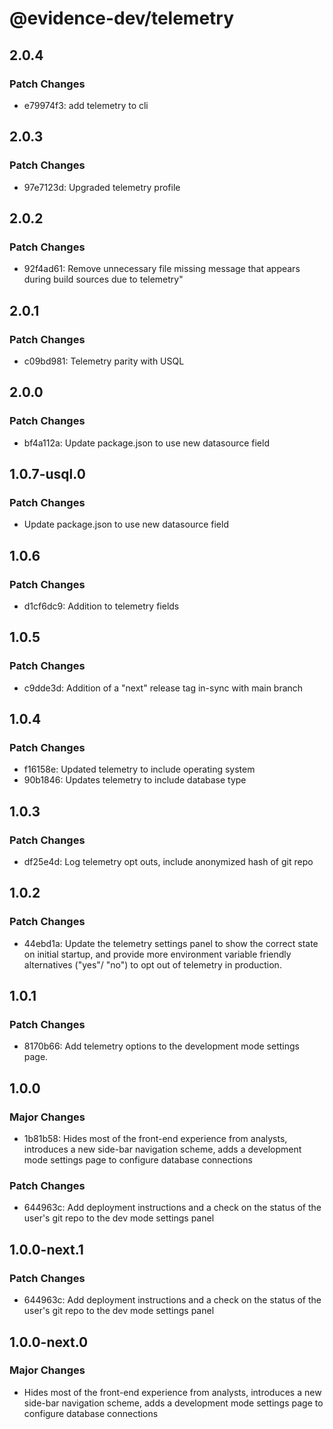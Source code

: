 # @evidence-dev/telemetry

## 2.0.4

### Patch Changes

- e79974f3: add telemetry to cli

## 2.0.3

### Patch Changes

- 97e7123d: Upgraded telemetry profile

## 2.0.2

### Patch Changes

- 92f4ad61: Remove unnecessary file missing message that appears during build sources due to telemetry"

## 2.0.1

### Patch Changes

- c09bd981: Telemetry parity with USQL

## 2.0.0

### Patch Changes

- bf4a112a: Update package.json to use new datasource field

## 1.0.7-usql.0

### Patch Changes

- Update package.json to use new datasource field

## 1.0.6

### Patch Changes

- d1cf6dc9: Addition to telemetry fields

## 1.0.5

### Patch Changes

- c9dde3d: Addition of a "next" release tag in-sync with main branch

## 1.0.4

### Patch Changes

- f16158e: Updated telemetry to include operating system
- 90b1846: Updates telemetry to include database type

## 1.0.3

### Patch Changes

- df25e4d: Log telemetry opt outs, include anonymized hash of git repo

## 1.0.2

### Patch Changes

- 44ebd1a: Update the telemetry settings panel to show the correct state on initial startup, and provide more environment variable friendly alternatives ("yes"/ "no") to opt out of telemetry in production.

## 1.0.1

### Patch Changes

- 8170b66: Add telemetry options to the development mode settings page.

## 1.0.0

### Major Changes

- 1b81b58: Hides most of the front-end experience from analysts, introduces a new side-bar navigation scheme, adds a development mode settings page to configure database connections

### Patch Changes

- 644963c: Add deployment instructions and a check on the status of the user's git repo to the dev mode settings panel

## 1.0.0-next.1

### Patch Changes

- 644963c: Add deployment instructions and a check on the status of the user's git repo to the dev mode settings panel

## 1.0.0-next.0

### Major Changes

- Hides most of the front-end experience from analysts, introduces a new side-bar navigation scheme, adds a development mode settings page to configure database connections
